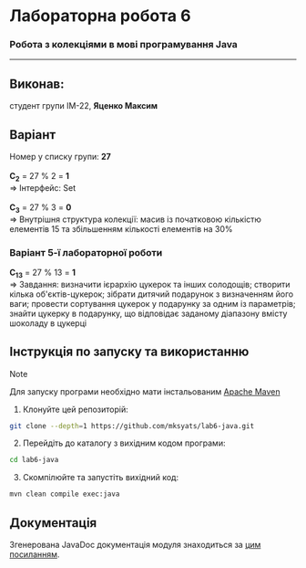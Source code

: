 # Лабораторна робота 6
### Робота з колекціями в мові програмування Java

---

## Виконав:
студент групи ІМ-22, **Яценко Максим**

## Варіант
Номер у списку групи: **27**\
\
**C<sub>2</sub>** = 27 % 2 = **1**\
=> Інтерфейс: Set\
\
**C<sub>3</sub>** = 27 % 3 = **0**\
=> Внутрішня структура колекції: масив із початковою кількістю елементів 15 та збільшенням кількості елементів на 30%

### Варіант 5-ї лабораторної роботи
**C<sub>13</sub>** = 27 % 13 = **1**\
=> Завдання: визначити ієрархію цукерок та інших солодощів; створити кілька об'єктів-цукерок; зібрати дитячий подарунок з визначенням його ваги; провести сортування цукерок у подарунку за одним із параметрів; знайти цукерку в подарунку, що відповідає заданому діапазону вмісту шоколаду в цукерці

## Інструкція по запуску та використанню
> [!NOTE]
> Для запуску програми необхідно мати інстальованим [Apache Maven](https://maven.apache.org/download.cgi)

1. Клонуйте цей репозиторій:
```bash
git clone --depth=1 https://github.com/mksyats/lab6-java.git
```

2. Перейдіть до каталогу з вихідним кодом програми:
```bash
cd lab6-java
```

3. Скомпілюйте та запустіть вихідний код:
```bash
mvn clean compile exec:java
```

## Документація
Згенерована JavaDoc документація модуля знаходиться за [цим посиланням](https://mksyats.github.io/lab6-java/).

